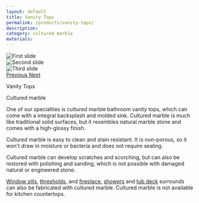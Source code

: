 ```yaml
---
layout: default
title: Vanity Tops
permalink: /products/vanity-tops/
description:
category: cultured marble
materials:
---
```


<section class="container section">
  <div class="row">

<div class="col-lg-7 push-lg-5 col-sm-12">
<div id="carouselExampleControls" class="carousel slide content__image sticky" data-ride="carousel">
<div class="carousel-inner" role="listbox">
<div class="carousel-item active">
  <img class="d-block img-fluid" src="{{ site.url }}/assets/images/products/granite/1.jpg" alt="First slide">
</div>
<div class="carousel-item">
  <img class="d-block img-fluid" src="{{ site.url }}/assets/images/products/granite/2.jpg" alt="Second slide">
</div>
<div class="carousel-item">
  <img class="d-block img-fluid" src="{{ site.url }}/assets/images/products/granite/3.jpg" alt="Third slide">
</div>
</div>
<a class="carousel-control-prev" href="#carouselExampleControls" role="button" data-slide="prev">
<span class="carousel-control-prev-icon" aria-hidden="true"></span>
<span class="sr-only">Previous</span>
</a>
<a class="carousel-control-next" href="#carouselExampleControls" role="button" data-slide="next">
<span class="carousel-control-next-icon" aria-hidden="true"></span>
<span class="sr-only">Next</span>
</a>
</div>
</div>

<div class="col-lg-5 pull-lg-7 col-sm-12">
<p class="is-first-heading h2">Vanity Tops</p>
<p class="h3">Cultured marble</p>

One of our specialties is cultured marble bathroom vanity tops, which can come with a integral backsplash and molded sink. Cultured marble is much like traditional solid surfaces, but it resembles natural marble stone and comes with a high-glossy finish.

Cultured marble is easy to clean and stain resistant. It is non-porous, so it won't draw in moisture or bacteria and does not require sealing.

Cultured marble can develop scratches and scorching, but can also be restored with polishing and sanding, which is not possible with damaged natural or engineered stone.

<a href="{{ site.url }}/products/window-sills/">Window sills</a>, <a href="{{ site.url }}/products/thresholds/">thresholds</a>, and <a href="{{ site.url }}/products/surrounds/fireplace/">fireplace</a>, <a href="{{ site.url }}/products/surrounds/showers/">showers</a> and <a href="{{ site.url }}/products/surrounds/tub-deck/">tub deck</a> surrounds can also be fabricated with cultured marble. Cultured marble is not available for kitchen countertops.

</div>
</div>
</section>
